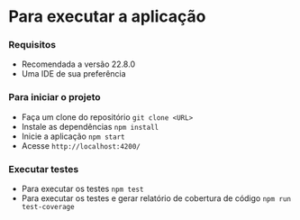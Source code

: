 # Para executar a aplicação

### Requisitos

- Recomendada a versão 22.8.0
- Uma IDE de sua preferência

### Para iniciar o projeto

- Faça um clone do repositório `git clone <URL>`
- Instale as dependências `npm install`
- Inicie a aplicação `npm start`
- Acesse `http://localhost:4200/`

### Executar testes

- Para executar os testes `npm test`
- Para executar os testes e gerar relatório de cobertura de código `npm run test-coverage`
